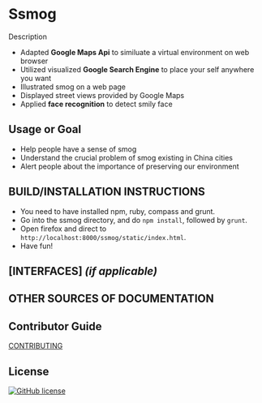 # Ssmog

Description
* Adapted **Google Maps Api** to similuate a virtual environment on web browser
* Utilized visualized **Google Search Engine** to place your self anywhere you want
* Illustrated smog on a web page
* Displayed street views provided by Google Maps
* Applied **face recognition** to detect smily face



## Usage or Goal
* Help people have a sense of smog
* Understand the crucial problem of smog existing in China cities
* Alert people about the importance of preserving our environment

## BUILD/INSTALLATION INSTRUCTIONS
* You need to have installed npm, ruby, compass and grunt.
* Go into the ssmog directory, and do `npm install`, followed by `grunt`.
* Open firefox and direct to `http://localhost:8000/ssmog/static/index.html`.
* Have fun!

## [INTERFACES] _(if applicable)_ 

## OTHER SOURCES OF DOCUMENTATION

## Contributor Guide

[CONTRIBUTING](CONTRIBUTING.md)

## License
[![GitHub license](https://img.shields.io/github/license/mashape/apistatus.svg)](https://opensource.org/licenses/MIT)
